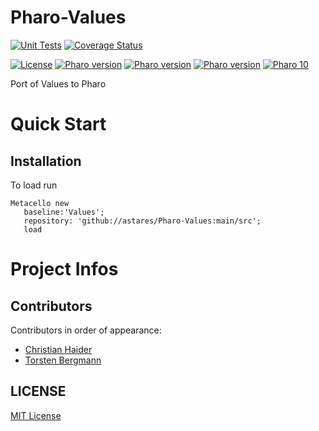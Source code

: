 # Pharo-Values

[![Unit Tests](https://github.com/astares/Pharo-Values/workflows/Unit%20Tests/badge.svg?branch=main)](https://github.com/astares/Pharo-Values/actions?query=workflow%3AUnit%20Tests)
[![Coverage Status](https://codecov.io/github/astares/Pharo-Values/coverage.svg?branch=main)](https://codecov.io/gh/astares/Pharo-Values/branch/main)

[![License](https://img.shields.io/badge/license-MIT-blue.svg)](LICENSE)
[![Pharo version](https://img.shields.io/badge/Pharo-7.0-%23aac9ff.svg)](https://pharo.org/download)
[![Pharo version](https://img.shields.io/badge/Pharo-8.0-%23aac9ff.svg)](https://pharo.org/download)
[![Pharo version](https://img.shields.io/badge/Pharo-9.0-%23aac9ff.svg)](https://pharo.org/download)
[![Pharo 10](https://img.shields.io/badge/Pharo-10-%23aac9ff.svg)](https://pharo.org/download)

Port of Values to Pharo

# Quick Start
## Installation

To load run

```Smalltalk
Metacello new
   baseline:'Values';
   repository: 'github://astares/Pharo-Values:main/src';
   load
```

# Project Infos

## Contributors

Contributors in order of appearance:

- [Christian Haider](https://github.com/ChristianHaider)
- [Torsten Bergmann](https://github.com/astares)

## LICENSE
[MIT License](LICENSE)
